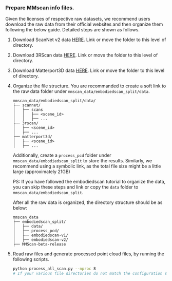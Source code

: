 ### Prepare MMscan info files.

Given the licenses of respective raw datasets, we recommend users download the raw data from their official websites and then organize them following the below guide.
Detailed steps are shown as follows.

1. Download ScanNet v2 data [HERE](https://github.com/ScanNet/ScanNet). Link or move the folder to this level of directory.

2. Download 3RScan data [HERE](https://github.com/WaldJohannaU/3RScan). Link or move the folder to this level of directory.

3. Download Matterport3D data [HERE](https://github.com/niessner/Matterport). Link or move the folder to this level of directory.

4. Organize the file structure. You are recommanded to create a soft link to the raw data folder under `mmscan_data/embodiedscan_split/data`.

   ```
   mmscan_data/embodiedscan_split/data/
   ├── scannet/
   │   ├── scans
   │   │   ├── <scene_id>
   │   │   ├── ...
   ├── 3rscan/
   │   ├── <scene_id>
   │   ├── ...
   ├── matterport3d/
   │   ├── <scene_id>
   │   ├── ...
   ```

   Additionally, create a `process_pcd` folder under `mmscan_data/embodiedscan_split` to store the results. Similarly, we recommend using a symbolic link, as the total file size might be a little large (approximately 21GB)

   PS: If you have followed the embodiedscan tutorial to organize the data, you can skip these steps and link or copy the `data` folder to
   `mmscan_data/embodiedscan_split`.

   After all the raw data is organized, the directory structure should be as below:

   ```
   mmscan_data
   ├── embodiedscan_split/
   │   ├── data/
   │   ├── process_pcd/
   │   ├── embodiedscan-v1/
   │   ├── embodiedscan-v2/
   ├── MMScan-beta-release

   ```

5. Read raw files and generate processed point cloud files, by running the following scripts.

   ```bash
   python process_all_scan.py --nproc 8
   # If your various file directories do not match the configuration settings, define them using --
   ```
